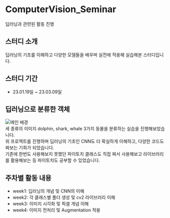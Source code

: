# ComputerVision_Seminar
딥러닝과 관련된 활동 진행


## 스터디 소개
딥러닝의 기초를 이해하고 다양한 모델들을 배우며 실전에 적용해 실습해본 스터디입니다.  


## 스터디 기간
* 23.01.19일 ~ 23.03.09일


## 딥러닝으로 분류한 객체
![메인 배경](https://user-images.githubusercontent.com/113446739/222047569-a3685baf-149d-48e4-9a7a-99f524a88fad.JPG)<br>
세 종류의 이미지 dolphin, shark, whale 3가지 동물을 분류하는 실습을 진행해보았습니다.<br>
위 프로젝트를 진행하며 딥러닝의 기초인 CNN도 더 확실하게 이해하고, 다양한 코드도 짜보는 기회가 되었습니다.<br>
기존에 한번도 사용해보지 못했던 파이토치 클래스도 직접 짜서 사용해보고 라이브러리를 활용해보는 등 파이토치도 공부할 수 있었습니다.<br>


## 주차별 활동 내용
* week1: 딥러닝의 개념 및 CNN의 이해 <br>
* week2: 각 클래스별 폴더 생성 및 cv2 라이브러리 이해 <br>
* week3: 이미지 시각화 및 픽셀 개념 이해 <br>
* week4: 이미지 전처리 및 Augmentation 적용 <br>
